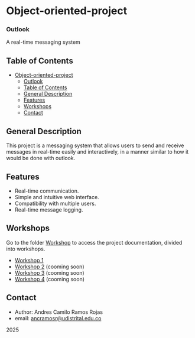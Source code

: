 # Object-oriented-project

### Outlook

A real-time messaging system

## Table of Contents
- [Object-oriented-project](#object-oriented-project)
    - [Outlook](#outlook)
  - [Table of Contents](#table-of-contents)
  - [General Description](#general-description)
  - [Features](#features)
  - [Workshops](#workshops)
  - [Contact](#contact)

## General Description
This project is a messaging system that allows users to send and receive messages in real-time easily and interactively, in a manner similar to how it would be done with outlook.

## Features
- Real-time communication.
- Simple and intuitive web interface.
- Compatibility with multiple users.
- Real-time message logging.

## Workshops

Go to the folder [Workshop](./Workshops) to access the project documentation, divided into workshops.

- [Workshop 1](./Workshops/workshop-1/WORKSHOP-1.pdf)
- [Workshop 2](./Workshops/workshop-2) (cooming soon)
- [Workshop 3](./Workshops/workshop-3) (cooming soon)
- [Workshop 4](./Workshops/workshop-4) (cooming soon)
  
## Contact
- Author: Andres Camilo Ramos Rojas
- email: ancramosr@udistrital.edu.co

2025
